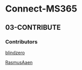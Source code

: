 # Connect-MS365

## 03-CONTRIBUTE

### Contributors

[blindzero](https://github.com/blindzero)

[RasmusAaen](https://github.com/RasmusAaen)
